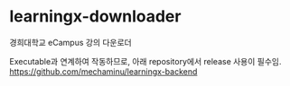 # learningx-downloader
경희대학교 eCampus 강의 다운로더

Executable과 연계하여 작동하므로, 아래 repository에서 release 사용이 필수임.
https://github.com/mechaminu/learningx-backend
